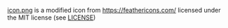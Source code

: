 <a href="icon.png">icon.png</a> is a modified icon from https://feathericons.com/ licensed under the MIT license (see <a href="LICENSE">LICENSE</a>)
